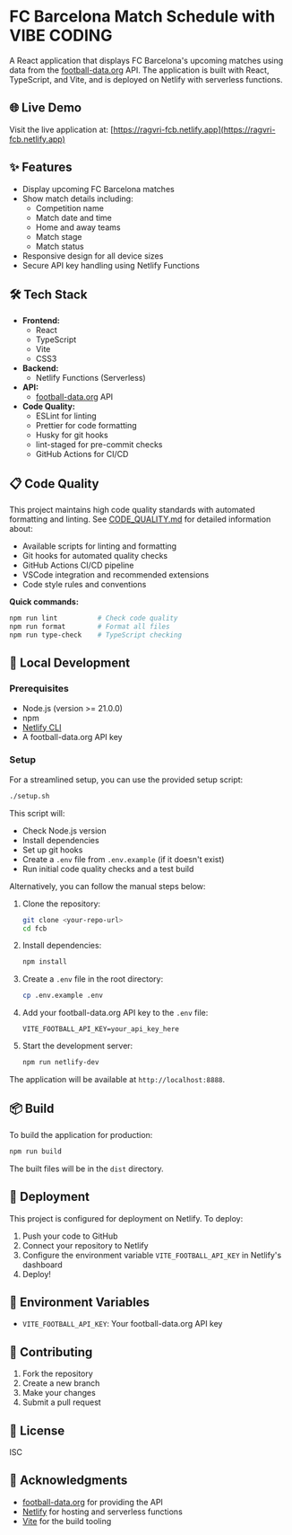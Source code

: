 # FC Barcelona Match Schedule with VIBE CODING

A React application that displays FC Barcelona's upcoming matches using data from the [football-data.org](https://www.football-data.org/) API. The application is built with React, TypeScript, and Vite, and is deployed on Netlify with serverless functions.

## 🌐 Live Demo

Visit the live application at: [https://ragvri-fcb.netlify.app](https://ragvri-fcb.netlify.app)

## ✨ Features

- Display upcoming FC Barcelona matches
- Show match details including:
  - Competition name
  - Match date and time
  - Home and away teams
  - Match stage
  - Match status
- Responsive design for all device sizes
- Secure API key handling using Netlify Functions

## 🛠️ Tech Stack

- **Frontend:**
  - React
  - TypeScript
  - Vite
  - CSS3
- **Backend:**
  - Netlify Functions (Serverless)
- **API:**
  - [football-data.org](https://www.football-data.org/) API
- **Code Quality:**
  - ESLint for linting
  - Prettier for code formatting
  - Husky for git hooks
  - lint-staged for pre-commit checks
  - GitHub Actions for CI/CD

## 📋 Code Quality

This project maintains high code quality standards with automated formatting and linting. See [CODE_QUALITY.md](./CODE_QUALITY.md) for detailed information about:

- Available scripts for linting and formatting
- Git hooks for automated quality checks
- GitHub Actions CI/CD pipeline
- VSCode integration and recommended extensions
- Code style rules and conventions

**Quick commands:**

```bash
npm run lint          # Check code quality
npm run format        # Format all files
npm run type-check    # TypeScript checking
```

## 🚀 Local Development

### Prerequisites

- Node.js (version >= 21.0.0)
- npm
- [Netlify CLI](https://docs.netlify.com/cli/get-started/)
- A football-data.org API key

### Setup

For a streamlined setup, you can use the provided setup script:

```bash
./setup.sh
```

This script will:

- Check Node.js version
- Install dependencies
- Set up git hooks
- Create a `.env` file from `.env.example` (if it doesn't exist)
- Run initial code quality checks and a test build

Alternatively, you can follow the manual steps below:

1. Clone the repository:

   ```bash
   git clone <your-repo-url>
   cd fcb
   ```

2. Install dependencies:

   ```bash
   npm install
   ```

3. Create a `.env` file in the root directory:

   ```bash
   cp .env.example .env
   ```

4. Add your football-data.org API key to the `.env` file:

   ```
   VITE_FOOTBALL_API_KEY=your_api_key_here
   ```

5. Start the development server:
   ```bash
   npm run netlify-dev
   ```

The application will be available at `http://localhost:8888`.

## 📦 Build

To build the application for production:

```bash
npm run build
```

The built files will be in the `dist` directory.

## 🚀 Deployment

This project is configured for deployment on Netlify. To deploy:

1. Push your code to GitHub
2. Connect your repository to Netlify
3. Configure the environment variable `VITE_FOOTBALL_API_KEY` in Netlify's dashboard
4. Deploy!

## 📝 Environment Variables

- `VITE_FOOTBALL_API_KEY`: Your football-data.org API key

## 🤝 Contributing

1. Fork the repository
2. Create a new branch
3. Make your changes
4. Submit a pull request

## 📄 License

ISC

## 👏 Acknowledgments

- [football-data.org](https://www.football-data.org/) for providing the API
- [Netlify](https://www.netlify.com/) for hosting and serverless functions
- [Vite](https://vitejs.dev/) for the build tooling
